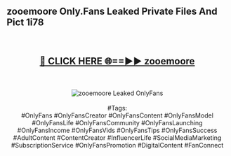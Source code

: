 <h2>zooemoore Only.Fans Leaked Private Files And Pict 1i78</h2>
<br>
<div align="center">
<h2><a href="https://mediafiles.top/zooemoore" rel="nofollow">🔴 CLICK HERE 🌐==►► zooemoore</a></h2>
<br>
<br>
<a href="https://mediafiles.top/zooemoore" rel="nofollow" data-target="animated-image.originalLink"><img src="https://i.ibb.co.com/WyWwxjT/player-gif2.gif" alt="zooemoore Leaked OnlyFans" style="max-width: 100%; display: inline-block;" data-target="animated-image.originalImage"></a>
<br><br>
#Tags:
<br>
#OnlyFans #OnlyFansCreator #OnlyFansContent #OnlyFansModel #OnlyFansLife #OnlyFansCommunity #OnlyFansLaunching #OnlyFansIncome #OnlyFansVids #OnlyFansTips #OnlyFansSuccess #AdultContent #ContentCreator #InfluencerLife #SocialMediaMarketing #SubscriptionService #OnlyFansPromotion #DigitalContent #FanConnect
</div>
<br>